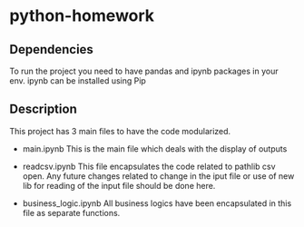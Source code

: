 # python-homework

## Dependencies
To run the project you need to have pandas and ipynb packages in your env. ipynb can be installed using Pip

## Description
This project has 3 main files to have the code modularized.

* main.ipynb
This is the main file which deals with the display of outputs

* readcsv.ipynb This file encapsulates the code related to pathlib csv open.
Any future changes related to change in the iput file or use of new lib for reading of the input file should be done here. 

* business_logic.ipynb All business logics have been encapsulated in this file as separate functions.
